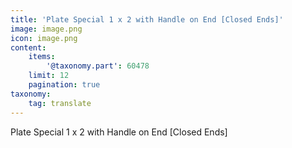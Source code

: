 ```yaml
---
title: 'Plate Special 1 x 2 with Handle on End [Closed Ends]'
image: image.png
icon: image.png
content:
    items:
        '@taxonomy.part': 60478
    limit: 12
    pagination: true
taxonomy:
    tag: translate
---
```


Plate Special 1 x 2 with Handle on End [Closed Ends]
